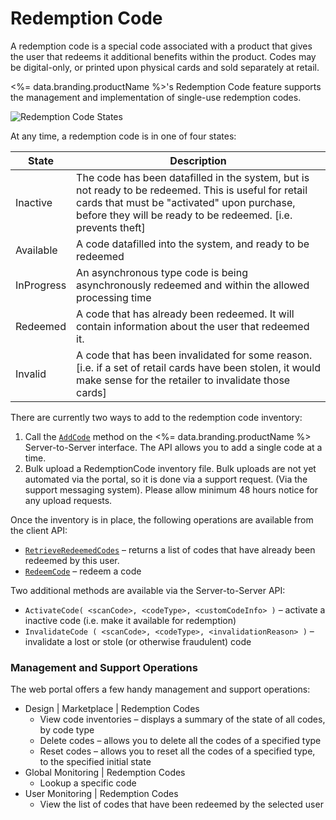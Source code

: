 # Redemption Code




A redemption code is a special code associated with a product that gives the user that redeems it additional benefits within the product.  Codes may be digital-only, or printed upon physical cards and sold separately at retail.

<%= data.branding.productName %>'s Redemption Code feature supports the management and implementation of single-use redemption codes.

![Redemption Code States](@site/docs/img/api-img/redemption_code_states_4_11.png)

At any time, a redemption code is in one of four states:

State | Description
--------- | -----------
Inactive | The code has been datafilled in the system, but is not ready to be redeemed. This is useful for retail cards that must be "activated" upon purchase, before they will be ready to be redeemed.  [i.e. prevents theft]
Available | A code datafilled into the system, and ready to be redeemed
InProgress | An asynchronous type code is being asynchronously redeemed and within the allowed processing time
Redeemed | A code that has already been redeemed. It will contain information about the user that redeemed it.
Invalid | A code that has been invalidated for some reason. [i.e. if a set of retail cards have been stolen, it would make sense for the retailer to invalidate those cards]

There are currently two ways to add to the redemption code inventory:

1. Call the [<code>AddCode</code>](/api/s2s/redemptioncode/addcode) method on the <%= data.branding.productName %> Server-to-Server interface. The API allows you to add a single code at a time.
2. Bulk upload a RedemptionCode inventory file.  Bulk uploads are not yet automated via the portal, so it is done via a support request. (Via the support messaging system).  Please allow minimum 48 hours notice for any upload requests.

Once the inventory is in place, the following operations are available from the client API:

* <code>[RetrieveRedeemedCodes](/api/capi/redemptioncode/getredeemedcodes)</code> – returns a list of codes that have already been redeemed by this user.
* <code>[RedeemCode](/api/capi/redemptioncode/redeemcode)</code> – redeem a code

Two additional methods are available via the Server-to-Server API:

- `ActivateCode( <scanCode>, <codeType>, <customCodeInfo> )` – activate a inactive code (i.e. make it available for redemption)
- `InvalidateCode ( <scanCode>, <codeType>, <invalidationReason> )` – invalidate a lost or stole (or otherwise fraudulent) code

### Management and Support Operations

The web portal offers a few handy management and support operations:

- Design | Marketplace | Redemption Codes
  - View code inventories – displays a summary of the state of all codes, by code type
  - Delete codes – allows you to delete all the codes of a specified type
  - Reset codes – allows you to reset all the codes of a specified type, to the specified initial state
- Global Monitoring | Redemption Codes
  - Lookup a specific code
- User Monitoring | Redemption Codes
  - View the list of codes that have been redeemed by the selected user



<DocCardList />